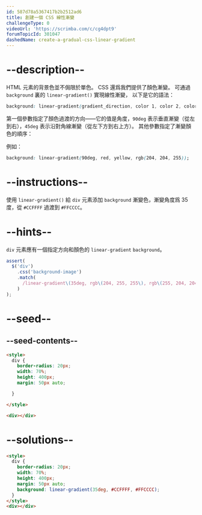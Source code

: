 ```yaml
---
id: 587d78a5367417b2b2512ad6
title: 創建一個 CSS 線性漸變
challengeType: 0
videoUrl: 'https://scrimba.com/c/cg4dpt9'
forumTopicId: 301047
dashedName: create-a-gradual-css-linear-gradient
---
```


# --description--

HTML 元素的背景色並不侷限於單色。 CSS 還爲我們提供了顏色漸變。 可通過 `background` 裏的 `linear-gradient()` 實現線性漸變， 以下是它的語法：

```css
background: linear-gradient(gradient_direction, color 1, color 2, color 3, ...);
```

第一個參數指定了顏色過渡的方向——它的值是角度，`90deg` 表示垂直漸變（從左到右），`45deg` 表示沿對角線漸變（從左下方到右上方）。 其他參數指定了漸變顏色的順序：

例如：

```css
background: linear-gradient(90deg, red, yellow, rgb(204, 204, 255));
```

# --instructions--

使用 `linear-gradient()` 給 `div` 元素添加 `background` 漸變色，漸變角度爲 35 度，從 `#CCFFFF` 過渡到 `#FFCCCC`。

# --hints--

`div` 元素應有一個指定方向和顏色的 `linear-gradient` `background`。

```js
assert(
  $('div')
    .css('background-image')
    .match(
      /linear-gradient\(35deg, rgb\(204, 255, 255\), rgb\(255, 204, 204\)\)/gi
    )
);
```

# --seed--

## --seed-contents--

```html
<style>
  div {
    border-radius: 20px;
    width: 70%;
    height: 400px;
    margin: 50px auto;

  }

</style>

<div></div>
```

# --solutions--

```html
<style>
  div {
    border-radius: 20px;
    width: 70%;
    height: 400px;
    margin: 50px auto;
    background: linear-gradient(35deg, #CCFFFF, #FFCCCC);
  }
</style>
<div></div>
```
